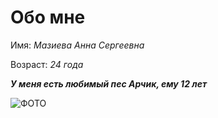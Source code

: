 # Обо мне

Имя: *Мазиева Анна Сергеевна*

Возраст: *24 года*

***У меня есть любимый пес Арчик, ему 12 лет***

![ФОТО](https://ibb.co/J55T5vL)
